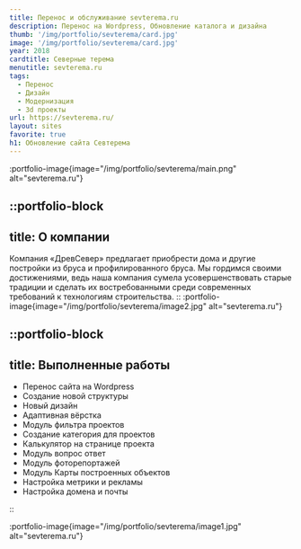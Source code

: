 ```yaml
---
title: Перенос и обслуживание sevterema.ru
description: Перенос на Wordpress, Обновление каталога и дизайна
thumb: '/img/portfolio/sevterema/card.jpg'
image: '/img/portfolio/sevterema/card.jpg'
year: 2018
cardtitle: Северные терема
menutitle: sevterema.ru
tags:
  - Перенос
  - Дизайн
  - Модернизация
  - 3d проекты
url: https://sevterema.ru/
layout: sites
favorite: true
h1: Обновление сайта Севтерема
---
```


:portfolio-image{image="/img/portfolio/sevterema/main.png" alt="sevterema.ru"}

::portfolio-block
---
title: О компании
---
Компания «ДревСевер» предлагает приобрести дома и другие постройки из бруса и профилированного бруса. Мы гордимся своими достижениями, ведь наша компания сумела усовершенствовать старые традиции и сделать их востребованными среди современных требований к технологиям строительства.
::
:portfolio-image{image="/img/portfolio/sevterema/image2.jpg" alt="sevterema.ru"}

::portfolio-block
---
title: Выполненные работы
---

- Перенос сайта на Wordpress
- Создание новой структуры
- Новый дизайн
- Адаптивная вёрстка
- Модуль фильтра проектов
- Создание категория для проектов
- Калькулятор на странице проекта
- Модуль вопрос ответ
- Модуль фоторепортажей
- Модуль Карты построенных объектов
- Настройка метрики и рекламы
- Настройка домена и почты

::

:portfolio-image{image="/img/portfolio/sevterema/image1.jpg" alt="sevterema.ru"}
